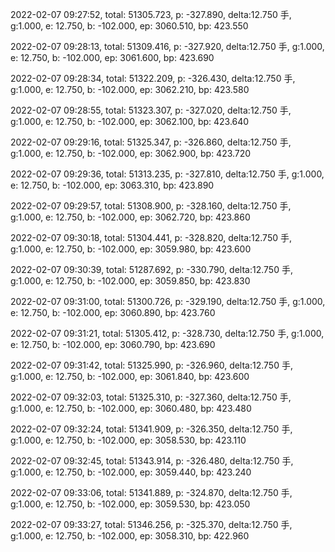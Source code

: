 2022-02-07 09:27:52, total: 51305.723, p: -327.890, delta:12.750 手, g:1.000, e: 12.750, b: -102.000, ep: 3060.510, bp: 423.550

2022-02-07 09:28:13, total: 51309.416, p: -327.920, delta:12.750 手, g:1.000, e: 12.750, b: -102.000, ep: 3061.600, bp: 423.690

2022-02-07 09:28:34, total: 51322.209, p: -326.430, delta:12.750 手, g:1.000, e: 12.750, b: -102.000, ep: 3062.210, bp: 423.580

2022-02-07 09:28:55, total: 51323.307, p: -327.020, delta:12.750 手, g:1.000, e: 12.750, b: -102.000, ep: 3062.100, bp: 423.640

2022-02-07 09:29:16, total: 51325.347, p: -326.860, delta:12.750 手, g:1.000, e: 12.750, b: -102.000, ep: 3062.900, bp: 423.720

2022-02-07 09:29:36, total: 51313.235, p: -327.810, delta:12.750 手, g:1.000, e: 12.750, b: -102.000, ep: 3063.310, bp: 423.890

2022-02-07 09:29:57, total: 51308.900, p: -328.160, delta:12.750 手, g:1.000, e: 12.750, b: -102.000, ep: 3062.720, bp: 423.860

2022-02-07 09:30:18, total: 51304.441, p: -328.820, delta:12.750 手, g:1.000, e: 12.750, b: -102.000, ep: 3059.980, bp: 423.600

2022-02-07 09:30:39, total: 51287.692, p: -330.790, delta:12.750 手, g:1.000, e: 12.750, b: -102.000, ep: 3059.850, bp: 423.830

2022-02-07 09:31:00, total: 51300.726, p: -329.190, delta:12.750 手, g:1.000, e: 12.750, b: -102.000, ep: 3060.890, bp: 423.760

2022-02-07 09:31:21, total: 51305.412, p: -328.730, delta:12.750 手, g:1.000, e: 12.750, b: -102.000, ep: 3060.790, bp: 423.690

2022-02-07 09:31:42, total: 51325.990, p: -326.960, delta:12.750 手, g:1.000, e: 12.750, b: -102.000, ep: 3061.840, bp: 423.600

2022-02-07 09:32:03, total: 51325.310, p: -327.360, delta:12.750 手, g:1.000, e: 12.750, b: -102.000, ep: 3060.480, bp: 423.480

2022-02-07 09:32:24, total: 51341.909, p: -326.350, delta:12.750 手, g:1.000, e: 12.750, b: -102.000, ep: 3058.530, bp: 423.110

2022-02-07 09:32:45, total: 51343.914, p: -326.480, delta:12.750 手, g:1.000, e: 12.750, b: -102.000, ep: 3059.440, bp: 423.240

2022-02-07 09:33:06, total: 51341.889, p: -324.870, delta:12.750 手, g:1.000, e: 12.750, b: -102.000, ep: 3059.530, bp: 423.050

2022-02-07 09:33:27, total: 51346.256, p: -325.370, delta:12.750 手, g:1.000, e: 12.750, b: -102.000, ep: 3058.310, bp: 422.960
